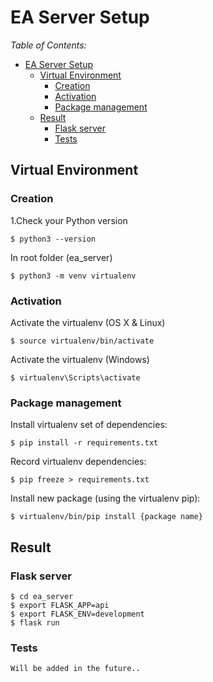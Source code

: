 # EA Server Setup

_Table of Contents:_

- [EA Server Setup](#ea-server-setup)
  - [Virtual Environment](#virtual-environment)
    - [Creation](#creation)
    - [Activation](#activation)
    - [Package management](#package-management)
  - [Result](#run)
    - [Flask server](#flask-server)
    - [Tests](#tests)

## Virtual Environment

### Creation

1.Check your Python version

```
$ python3 --version
```

In root folder (ea_server)

```
$ python3 -m venv virtualenv
```

### Activation

Activate the virtualenv (OS X & Linux)

```
$ source virtualenv/bin/activate
```

Activate the virtualenv (Windows)

```
$ virtualenv\Scripts\activate
```

### Package management

Install virtualenv set of dependencies:

```
$ pip install -r requirements.txt
```

Record virtualenv dependencies:

```
$ pip freeze > requirements.txt
```

Install new package (using the virtualenv pip):

```
$ virtualenv/bin/pip install {package name}
```

## Result

### Flask server

```
$ cd ea_server
$ export FLASK_APP=api
$ export FLASK_ENV=development
$ flask run
```

### Tests

```
Will be added in the future..
```
